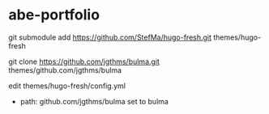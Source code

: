 # abe-portfolio
git submodule add https://github.com/StefMa/hugo-fresh.git themes/hugo-fresh

git clone https://github.com/jgthms/bulma.git themes/github.com/jgthms/bulma

edit themes/hugo-fresh/config.yml
- path: github.com/jgthms/bulma set to bulma